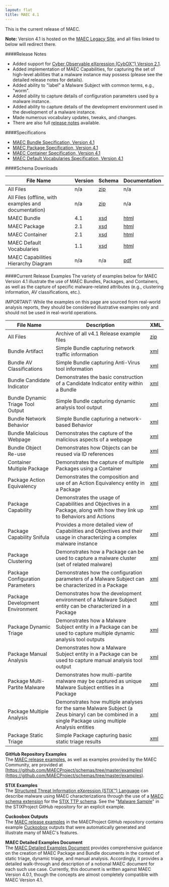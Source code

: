 ```yaml
---
layout: flat
title: MAEC 4.1
---
```


This is the current release of MAEC.

**Note:** Version 4.1 is hosted on the [MAEC Legacy Site](https://maec.mitre.org/), and all files linked to below will redirect there.

####Release Notes

* Added support for [Cyber Observable eXpression (CybOX™) Version 2.1](http://cyboxproject.github.io/releases/2.1/).
* Added implementation of MAEC Capabilities, for capturing the set of high-level abilities that a malware instance may possess (please see the detailed release notes for details).
* Added ability to "label" a Malware Subject with common terms, e.g., "worm". 
* Added ability to capture details of configuration parameters used by a malware instance.
* Added ability to capture details of the development environment used in the development of a malware instance.
* Made numerous vocabulary updates, tweaks, and changes.
* There are also full [release notes](https://maec.mitre.org/language/version4.1/MAECv41releasenotes.pdf) available.

####Specifications

* [MAEC Bundle Specification, Version 4.1](https://github.com/MAECProject/specifications/blob/master/documents/PDF/MAEC_Bundle_Spec_v4_1.pdf)
* [MAEC Package Specification, Version 4.1](https://github.com/MAECProject/specifications/blob/master/documents/PDF/MAEC_Package_Spec_v2_1.pdf)
* [MAEC Container Specification, Version 4.1](https://github.com/MAECProject/specifications/blob/master/documents/PDF/MAEC_Container_Spec_v2_1.pdf)
* [MAEC Default Vocabularies Specification, Version 4.1](https://github.com/MAECProject/specifications/blob/master/documents/PDF/MAEC_Vocabs_Spec_v1_1.pdf)

####Schema Downloads

|File Name|Version|Schema|Documentation|
|---------|-------|------|-------------|
|All Files|n/a|[zip](https://maec.mitre.org/language/version4.1/maec_4.1.zip)|n/a|
|All Files (offline, with examples and documentation)|n/a|[zip](https://maec.mitre.org/language/version4.1/maec_4.1_offline.zip)|n/a|
|MAEC Bundle|4.1|[xsd](https://maec.mitre.org/language/version4.1/maec_bundle_schema.xsd)|[html](https://maec.mitre.org/language/version4.1/xsddocs/maec_bundle_schema.html)|
|MAEC Package|2.1|[xsd](https://maec.mitre.org/language/version4.1/maec_package_schema.xsd)|[html](https://maec.mitre.org/language/version4.1/xsddocs/maec_package_schema.html)|
|MAEC Container|2.1|[xsd](https://maec.mitre.org/language/version4.1/maec_container_schema.xsd)|[html](https://maec.mitre.org/language/version4.1/xsddocs/maec_container_schema.html)|
|MAEC Default Vocabularies|1.1|[xsd](https://maec.mitre.org/language/version4.1/maec_default_vocabularies.xsd)|[html](https://maec.mitre.org/language/version4.1/xsddocs/maec_default_vocabularies.html)|
|MAEC Capabilities Hierarchy Diagram|n/a|n/a|[pdf](https://maec.mitre.org/language/version4.1/MAEC_4.1_Malware_Capabilities.pdf)|

####Current Release Examples
The variety of examples below for MAEC Version 4.1 illustrate the use of MAEC Bundles, Packages, and Containers, as well as the capture of specific malware-related attributes (e.g., clustering information, AV classifications, etc.).

*IMPORTANT:* While the examples on this page are sourced from real-world analysis reports, they should be considered illustrative examples only and should not be used in real-world operations.

|File Name|Description|XML|
|---------|-----------|---|
|All Files|Archive of all v4.1 Release example files|[zip](https://maec.mitre.org/language/version4.1/maec_4.1_examples.zip)|
|Bundle Artifact|Simple Bundle capturing network traffic information|[xml](https://maec.mitre.org/language/version4.1/bundle_artifact_example.xml)|
|Bundle AV Classifications|Simple Bundle capturing Anti-Virus tool information|[xml](https://maec.mitre.org/language/version4.1/bundle_av_classifications_example.xml)|
|Bundle Candidate Indicator|Demonstrates the basic construction of a Candidate Indicator entity within a Bundle|[xml](https://maec.mitre.org/language/version4.1/bundle_candidate_indicator_example.xml)|
|Bundle Dynamic Triage Tool Output|Simple Bundle capturing dynamic analysis tool output|[xml](https://maec.mitre.org/language/version4.1/bundle_dynamic_triage_tool_output.xml)|
|Bundle Network Behavior|Simple Bundle capturing a network-based Behavior|[xml](https://maec.mitre.org/language/version4.1/bundle_network_behavior_example.xml)|
|Bundle Malicious Webpage|Demonstrates the capture of the malicious aspects of a webpage|[xml](https://maec.mitre.org/language/version4.1/bundle_malicious_webpage_example.xml)|
|Bundle Object Re-use|Demonstrates how Objects can be reused via ID references|[xml](https://maec.mitre.org/language/version4.1/bundle_object_reuse_example.xml)|
|Container Multiple Package|Demonstrates the capture of multiple Packages using a Container|[xml](https://maec.mitre.org/language/version4.1/container_multiple_package_example.xml)|
|Package Action Equivalency|Demonstrates the composition and use of an Action Equivalency entity in a Package|[xml](https://maec.mitre.org/language/version4.1/package_action_equivalency_example.xml)|
|Package Capability|Demonstrates the usage of Capabilities and Objectives in a Package, along with how they link up to Behaviors and Actions|[xml](https://maec.mitre.org/language/version4.1/package_capability_example.xml)|
|Package Capability Snifula|Provides a more detailed view of Capabilities and Objectives and their usage in characterizing a complex malware instance|[xml](https://maec.mitre.org/language/version4.1/package_capability_example_snifula.xml)|
|Package Clustering|Demonstrates how a Package can be used to capture a malware cluster (set of related malware)|[xml](https://maec.mitre.org/language/version4.1/package_clustering_example.xml)|
|Package Configuration Parameters|Demonstrates how the configuration parameters of a Malware Subject can be characterized in a Package|[xml](https://maec.mitre.org/language/version4.1/package_configuration_parameters_example.xml)|
|Package Development Environment|Demonstrates how the development environment of a Malware Subject entity can be characterized in a Package|[xml](https://maec.mitre.org/language/version4.1/package_development_environment_example.xml)|
|Package Dynamic Triage|Demonstrates how a Malware Subject entity in a Package can be used to capture multiple dynamic analysis tool outputs|[xml](https://maec.mitre.org/language/version4.1/package_dynamic_triage_example.xml)|
|Package Manual Analysis|Demonstrates how a Malware Subject entity in a Package can be used to capture manual analysis tool output|[xml](https://maec.mitre.org/language/version4.1/package_manual_analysis_example.xml)|
|Package Multi-Partite Malware|Demonstrates how multi-partite malware may be captured as unique Malware Subject entities in a Package|[xml](https://maec.mitre.org/language/version4.1/package_multi_partite_malware_example.xml)|
|Package Multiple Analysis|Demonstrates how multiple analyses for the same Malware Subject (a Zeus binary) can be combined in a single Package using multiple Analysis entities|[xml](https://maec.mitre.org/language/version4.1/package_multiple_analysis_example.xml)|
|Package Static Triage|Simple Package capturing basic static triage results|[xml](https://maec.mitre.org/language/version4.1/package_static_triage_example.xml)|

**GitHub Repository Examples**      
The [MAEC release examples](https://github.com/MAECProject/schemas/tree/master/examples), as well as examples provided by the MAEC Community, are provided at [https://github.com/MAECProject/schemas/tree/master/examples](https://github.com/MAECProject/schemas/tree/master/examples).

**STIX Examples**     
The [Structured Threat Information eXpression (STIX™) Language](http://stixproject.github.io/) can describe malware using MAEC characterizations through the use of a [MAEC schema extension](http://stix.mitre.org/XMLSchema/extensions/malware/maec_4.0.1/1.0.1/maec_4.0.1.xsd) for the [STIX TTP schema](http://stix.mitre.org/XMLSchema/ttp/1.0.1/ttp.xsd). See the "[Malware Sample](https://github.com/STIXProject/schemas/blob/version_1.0.1/samples/STIX_Malware_Sample.xml)" in the STIXProject GitHub repository for an explicit example.

**Cuckoobox Outputs**      
The [MAEC release examples](https://github.com/MAECProject/schemas/tree/master/examples) in the MAECProject GitHub repository contains example [Cuckoobox](http://www.cuckoosandbox.org/) outputs that were automatically generated and illustrate many of MAEC's features.

**MAEC Detailed Examples Document**     
The [MAEC Detailed Examples Document](https://maec.mitre.org/language/MAEC_Detailed_Examples_v4.0.1.pdf) provides comprehensive guidance on the creation of MAEC Package and Bundle documents in the context of static triage, dynamic triage, and manual analysis. Accordingly, it provides a detailed walk-through and description of a notional MAEC document for each such use case. Currently, this document is written against MAEC Version 4.0.1, though the concepts are almost completely compatible with MAEC Version 4.1.
























